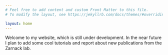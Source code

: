 ```yaml
---
# Feel free to add content and custom Front Matter to this file.
# To modify the layout, see https://jekyllrb.com/docs/themes/#overriding-theme-defaults

layout: home
---
```


Welcome to my website, which is still under development. In the near future
I plan to add some cool tutorials and report about new publications from the
Zarnack lab.